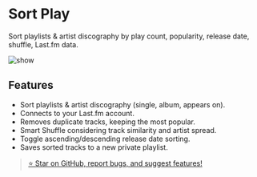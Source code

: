 # Sort Play
Sort playlists & artist discography by play count, popularity, release date, shuffle, Last.fm data.

![show](https://github.com/user-attachments/assets/d7bcc0e9-e08a-49fe-8bbf-bf77031b4837)

## Features
+ Sort playlists & artist discography (single, album, appears on).
+ Connects to your Last.fm account.
+ Removes duplicate tracks, keeping the most popular.
+ Smart Shuffle considering track similarity and artist spread.
+ Toggle ascending/descending release date sorting.
+ Saves sorted tracks to a new private playlist.

> [⭐ Star on GitHub, report bugs, and suggest features!](https://github.com/hoeci/sort-play)
